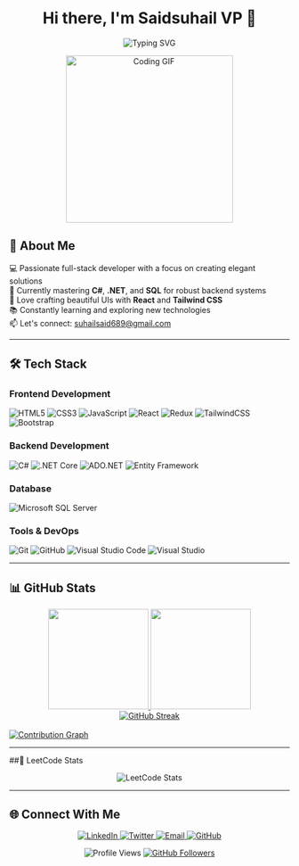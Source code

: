 <h1 align="center">Hi there, I'm Saidsuhail VP 👋</h1>

<p align="center">
  <img src="https://readme-typing-svg.herokuapp.com?font=Fira+Code&size=24&pause=1500&color=00FF00&width=600&center=true&lines=Full-Stack+.Net+Developer;React+%7C+.NET+%7C+SQL;Turning+ideas+into+reality+with+code" alt="Typing SVG" />
</p>

<div align="center">
  <img src="https://media.giphy.com/media/L1R1tvI9svkIWwpVYr/giphy.gif" width="300" alt="Coding GIF">
</div>

## 🚀 About Me

💻 Passionate full-stack developer with a focus on creating elegant solutions  
🌱 Currently mastering **C#**, **.NET**, and **SQL** for robust backend systems  
🎨 Love crafting beautiful UIs with **React** and **Tailwind CSS**  
📚 Constantly learning and exploring new technologies  
📫 Let's connect: [suhailsaid689@gmail.com](mailto:suhailsaid689@gmail.com)

---

## 🛠️ Tech Stack

### **Frontend Development**
![HTML5](https://img.shields.io/badge/html5-%23E34F26.svg?style=for-the-badge&logo=html5&logoColor=white)
![CSS3](https://img.shields.io/badge/css3-%231572B6.svg?style=for-the-badge&logo=css3&logoColor=white)
![JavaScript](https://img.shields.io/badge/javascript-%23323330.svg?style=for-the-badge&logo=javascript&logoColor=%23F7DF1E)
![React](https://img.shields.io/badge/react-%2320232a.svg?style=for-the-badge&logo=react&logoColor=%2361DAFB)
![Redux](https://img.shields.io/badge/redux-%23593d88.svg?style=for-the-badge&logo=redux&logoColor=white)
![TailwindCSS](https://img.shields.io/badge/tailwindcss-%2338B2AC.svg?style=for-the-badge&logo=tailwind-css&logoColor=white)
![Bootstrap](https://img.shields.io/badge/bootstrap-%23563D7C.svg?style=for-the-badge&logo=bootstrap&logoColor=white)

### **Backend Development**
![C#](https://img.shields.io/badge/c%23-%23239120.svg?style=for-the-badge&logo=c-sharp&logoColor=white)
![.NET Core](https://img.shields.io/badge/.NET%20Core-5C2D91?style=for-the-badge&logo=.net&logoColor=white)
![ADO.NET](https://img.shields.io/badge/ADO.NET-5C2D91?style=for-the-badge&logo=.net&logoColor=white)
![Entity Framework](https://img.shields.io/badge/Entity%20Framework-68217A?style=for-the-badge&logo=.net&logoColor=white)


### **Database**
![Microsoft SQL Server](https://img.shields.io/badge/Microsoft%20SQL%20Server-CC2927?style=for-the-badge&logo=microsoft%20sql%20server&logoColor=white)

### **Tools & DevOps**
![Git](https://img.shields.io/badge/git-%23F05033.svg?style=for-the-badge&logo=git&logoColor=white)
![GitHub](https://img.shields.io/badge/github-%23121011.svg?style=for-the-badge&logo=github&logoColor=white)
![Visual Studio Code](https://img.shields.io/badge/VS%20Code-0078d7.svg?style=for-the-badge&logo=visual-studio-code&logoColor=white)
![Visual Studio](https://img.shields.io/badge/Visual%20Studio-5C2D91.svg?style=for-the-badge&logo=visual-studio&logoColor=white)

---

## 📊 GitHub  Stats

<div align="center">
  <a href="https://github.com/SaidSuhail">
    <img height="180em" src="https://github-readme-stats.vercel.app/api?username=SaidSuhail&show_icons=true&theme=radical&include_all_commits=true&count_private=true"/>
    <img height="180em" src="https://github-readme-stats.vercel.app/api/top-langs/?username=SaidSuhail&layout=compact&langs_count=8&theme=radical"/>
    <br />
    <img src="https://github-readme-streak-stats.herokuapp.com?user=SaidSuhail&theme=radical&hide_border=false" alt="GitHub Streak" />
    
  </a>
</div>

  <br/>
  <a href="https://github.com/SaidSuhail">
    <img alt="Contribution Graph" src="https://github-readme-activity-graph.vercel.app/graph?username=SaidSuhail&theme=react-dark&hide_border=true&area=true&custom_title=Contribution%20Timeline">
  </a>

---


##🧠 LeetCode Stats

<div align="center">
  <img src="https://leetcard.jacoblin.cool/SaidSuhail?theme=white&font=Fira+Code&ext=contest" alt="LeetCode Stats" />
</div>

---

## 🌐 Connect With Me

<p align="center">
  <a href="https://www.linkedin.com/in/saidsuhail-vp-796b73312/">
    <img src="https://img.shields.io/badge/LinkedIn-0077B5?style=for-the-badge&logo=linkedin&logoColor=white" alt="LinkedIn"/>
  </a>
  <a href="https://twitter.com/your-twitter">
    <img src="https://img.shields.io/badge/Twitter-1DA1F2?style=for-the-badge&logo=twitter&logoColor=white" alt="Twitter"/>
  </a>
  <a href="mailto:suhailsaid689@gmail.com">
    <img src="https://img.shields.io/badge/Gmail-D14836?style=for-the-badge&logo=gmail&logoColor=white" alt="Email"/>
  </a>
  <a href="https://github.com/SaidSuhail">
    <img src="https://img.shields.io/badge/GitHub-100000?style=for-the-badge&logo=github&logoColor=white" alt="GitHub"/>
  </a>
</p>

<div align="center">
  <img src="https://komarev.com/ghpvc/?username=SaidSuhail&label=Profile%20views&color=0e75b6&style=flat" alt="Profile Views" />
  <a href="https://github.com/SaidSuhail?tab=followers">
    <img src="https://img.shields.io/github/followers/SaidSuhail?label=Followers&style=social" alt="GitHub Followers">
  </a>
</div>
